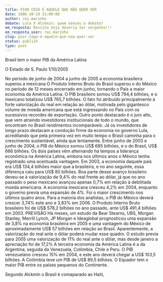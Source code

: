 ```yaml
---
title: PIOR CEGO É AQUELE QUE NÃO QUER VER
date: 2006-10-19 21:00:00
author: rai.marinho
debate: Lula X Alckmin: quem venceu o debate?
em_resposta: Revista Veja deveria ter vergonha!!!
em_resposta_user: rai.marinho
slug: pior-cego-e-aquele-que-nao-quer-ver
status: publish 
type: post
---
```


Brasil tem o maior PIB da América Latina


O Estado de S. Paulo 
1/10/2005

No período de junho de 2004 a junho de 2005 a economia brasileira superou a mexicana 
O Produto Interno Bruto do Brasil superou o do México no período de 12 meses encerrado em junho, tornando o País a maior economia da América Latina. O PIB brasileiro somou US$ 794,4 bilhões, e o mexicano totalizou US$ 765,7 bilhões.
O fato foi atribuído principalmente à forte valorização do real em relação ao dólar, motivada pelo gigantesco volume de moeda americana que está ingressando no País com os sucessivos recordes de exportação.
Outro ponto destacado é o juro alto, que vem atraindo investidores institucionais de todo o mundo, que encontram no Brasil rendimentos incomparáveis. Já os investidores de longo prazo destacam a condução firme da economia no governo Lula, acreditando que pela primeira vez em muito tempo o Brasil caminha para o crescimento sustentável, ainda que lentamente.
Entre junho de 2003 e junho de 2004, o PIB do México somou US$ 685 bilhões, e o do Brasil, US$ 666 bilhões. Os dois países vêm alternando há tempos a liderança econômica na América Latina, embora nos últimos anos o México tenha registrado uma acentuada vantagem. Em 2003, a economia daquele país era US$ 134,4 bilhões maior que a brasileira, e no ano seguinte, essa diferença caiu para US$ 80 bilhões.
Boa parte desse avanço brasileiro deveu-se à valorização de 9,4% do real frente ao dólar, já que no ano passado o peso mexicano avançou apenas 0,7% em relação à debilitada moeda americana.
A economia mexicana cresceu 4,2% em 2004, enquanto o governo previa uma expansão de 4%. Foi o maior crescimento nos últimos quatro anos. Para a maioria dos analistas, o PIB do México deverá crescer 3,74% este ano e 3,83% em 2006.
O Produto Interno Bruto brasileiro foi de US$ 578,2 bilhões no ano passado, ante US$ 491,4 bilhões em 2003.
PREVISÃO
Há meses, um estudo da Bear Stearns, UBS, Morgan Stanley, Merrill Lynch, JP Morgan e Ideaglobal prognosticou uma expansão de 3,8% na economia brasileira em 2005 e uma vantagem do México de aproximadamente US$ 57 bilhões em relação ao Brasil. Aparentemente, a valorização do real ante o dólar poderá mudar esse quadro.
O estudo previa para 2005 uma valorização de 11% do real ante o dólar, mas desde janeiro a apreciação foi de 17,2%
A terceira economia da América Latina é a da Argentina, seguida da Venezuela, Colômbia, Chile e Peru. O PIB venezuelano cresceu 15% em 2004, e este ano deverá chegar a US$ 103,5 bilhões. A Colômbia teve um PIB de US$ 89,5 bilhões. O Equador tem o maior PIB entre os países pequenos do Continente. 

Segundo Alckmin o Brasil é comaparado ao Haiti,
